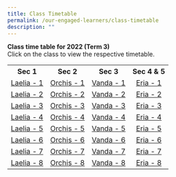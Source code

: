 ```yaml
---
title: Class Timetable
permalink: /our-engaged-learners/class-timetable
description: ""
---
```

<p><strong>Class time table for 2022 (Term 3)</strong><br />Click on the class to view the respective&nbsp;timetable.</p>
<table>
<tbody>
<tr>
<th style="text-align: center;">Sec 1</th>
<th style="text-align: center;">Sec 2</th>
<th style="text-align: center;">Sec 3</th>
<th style="text-align: center;">Sec 4 &amp; 5</th>
</tr>
<tr>
<td style="text-align: center;"><a href="https://orchidparksec.moe.edu.sg/qql/slot/u163/2022/Timetable/L1.pdf" target="_blank" rel="noopener">Laelia - 1</a></td>
<td style="text-align: center;"><a href="https://orchidparksec.moe.edu.sg/qql/slot/u163/2022/Timetable/O1.pdf" target="_blank" rel="noopener">Orchis - 1</a></td>
<td style="text-align: center;"><a href="https://orchidparksec.moe.edu.sg/qql/slot/u163/2022/Timetable/V1.pdf" target="_blank" rel="noopener">Vanda - 1</a></td>
<td style="text-align: center;"><a href="https://orchidparksec.moe.edu.sg/qql/slot/u163/2022/Timetable/E1.pdf" target="_blank" rel="noopener">Eria - 1</a></td>
</tr>
<tr>
<td style="text-align: center;"><a href="https://orchidparksec.moe.edu.sg/qql/slot/u163/2022/Timetable/L2.pdf" target="_blank" rel="noopener">Laelia - 2</a></td>
<td style="text-align: center;"><a href="https://orchidparksec.moe.edu.sg/qql/slot/u163/2022/Timetable/O2.pdf" target="_blank" rel="noopener">Orchis - 2</a></td>
<td style="text-align: center;"><a href="https://orchidparksec.moe.edu.sg/qql/slot/u163/2022/Timetable/V2.pdf" target="_blank" rel="noopener">Vanda - 2</a></td>
<td style="text-align: center;"><a href="https://orchidparksec.moe.edu.sg/qql/slot/u163/2022/Timetable/E2.pdf" target="_blank" rel="noopener">Eria - 2</a></td>
</tr>
<tr>
<td style="text-align: center;"><a href="https://orchidparksec.moe.edu.sg/qql/slot/u163/2022/Timetable/L3.pdf" target="_blank" rel="noopener">Laelia - 3</a></td>
<td style="text-align: center;"><a href="https://orchidparksec.moe.edu.sg/qql/slot/u163/2022/Timetable/O3.pdf" target="_blank" rel="noopener">Orchis - 3</a></td>
<td style="text-align: center;"><a href="https://orchidparksec.moe.edu.sg/qql/slot/u163/2022/Timetable/V3.pdf" target="_blank" rel="noopener">Vanda - 3</a></td>
<td style="text-align: center;"><a href="https://orchidparksec.moe.edu.sg/qql/slot/u163/2022/Timetable/E3.pdf" target="_blank" rel="noopener">Eria - 3</a></td>
</tr>
<tr>
<td style="text-align: center;"><a href="https://orchidparksec.moe.edu.sg/qql/slot/u163/2022/Timetable/L4.pdf" target="_blank" rel="noopener">Laelia - 4</a></td>
<td style="text-align: center;"><a href="https://orchidparksec.moe.edu.sg/qql/slot/u163/2022/Timetable/O4.pdf" target="_blank" rel="noopener">Orchis - 4</a></td>
<td style="text-align: center;"><a href="https://orchidparksec.moe.edu.sg/qql/slot/u163/2022/Timetable/V4.pdf" target="_blank" rel="noopener">Vanda - 4</a></td>
<td style="text-align: center;"><a href="https://orchidparksec.moe.edu.sg/qql/slot/u163/2022/Timetable/E4.pdf" target="_blank" rel="noopener">Eria - 4</a></td>
</tr>
<tr>
<td style="text-align: center;"><a href="https://orchidparksec.moe.edu.sg/qql/slot/u163/2022/Timetable/L5.pdf" target="_blank" rel="noopener">Laelia - 5</a></td>
<td style="text-align: center;"><a href="https://orchidparksec.moe.edu.sg/qql/slot/u163/2022/Timetable/O5.pdf" target="_blank" rel="noopener">Orchis - 5</a></td>
<td style="text-align: center;"><a href="https://orchidparksec.moe.edu.sg/qql/slot/u163/2022/Timetable/V5.pdf" target="_blank" rel="noopener">Vanda - 5</a></td>
<td style="text-align: center;"><a href="https://orchidparksec.moe.edu.sg/qql/slot/u163/2022/Timetable/E5.pdf" target="_blank" rel="noopener">Eria - 5</a></td>
</tr>
<tr>
<td style="text-align: center;"><a href="https://orchidparksec.moe.edu.sg/qql/slot/u163/2022/Timetable/L6.pdf" target="_blank" rel="noopener">Laelia - 6</a></td>
<td style="text-align: center;"><a href="https://orchidparksec.moe.edu.sg/qql/slot/u163/2022/Timetable/O6.pdf" target="_blank" rel="noopener">Orchis - 6</a></td>
<td style="text-align: center;"><a href="https://orchidparksec.moe.edu.sg/qql/slot/u163/2022/Timetable/V6.pdf" target="_blank" rel="noopener">Vanda - 6</a></td>
<td style="text-align: center;"><a href="https://orchidparksec.moe.edu.sg/qql/slot/u163/2022/Timetable/E6.pdf" target="_blank" rel="noopener">Eria - 6</a></td>
</tr>
<tr>
<td style="text-align: center;"><a href="https://orchidparksec.moe.edu.sg/qql/slot/u163/2022/Timetable/L7.pdf" target="_blank" rel="noopener">Laelia - 7</a></td>
<td style="text-align: center;"><a href="https://orchidparksec.moe.edu.sg/qql/slot/u163/2022/Timetable/O7.pdf" target="_blank" rel="noopener">Orchis - 7</a></td>
<td style="text-align: center;"><a href="https://orchidparksec.moe.edu.sg/qql/slot/u163/2022/Timetable/V7.pdf" target="_blank" rel="noopener">Vanda - 7</a></td>
<td style="text-align: center;"><a href="https://orchidparksec.moe.edu.sg/qql/slot/u163/2022/Timetable/E7.pdf" target="_blank" rel="noopener">Eria - 7</a></td>
</tr>
<tr>
<td style="text-align: center;"><a href="https://orchidparksec.moe.edu.sg/qql/slot/u163/2022/Timetable/L8.pdf" target="_blank" rel="noopener">Laelia - 8</a></td>
<td style="text-align: center;"><a href="https://orchidparksec.moe.edu.sg/qql/slot/u163/2022/Timetable/O8.pdf" target="_blank" rel="noopener">Orchis - 8</a></td>
<td style="text-align: center;"><a href="https://orchidparksec.moe.edu.sg/qql/slot/u163/2022/Timetable/V8.pdf" target="_blank" rel="noopener">Vanda - 8</a></td>
<td style="text-align: center;"><a href="https://orchidparksec.moe.edu.sg/qql/slot/u163/2022/Timetable/E8.pdf" target="_blank" rel="noopener">Eria - 8</a></td>
</tr>
</tbody>
</table>